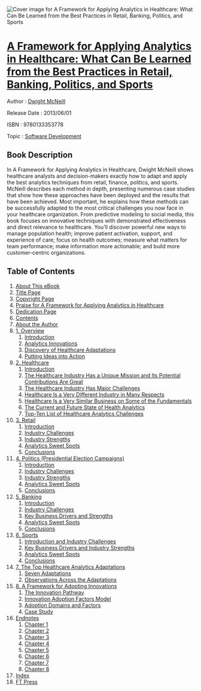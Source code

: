 ![Cover image for A Framework for Applying Analytics in Healthcare: What Can Be Learned from the Best Practices in Retail, Banking, Politics, and Sports](https://imgdetail.ebookreading.net/cover/cover/software_development/EB9780133353778.jpg)

[A Framework for Applying Analytics in Healthcare: What Can Be Learned from the Best Practices in Retail, Banking, Politics, and Sports](https://ebookreading.net/view/book/A+Framework+for+Applying+Analytics+in+Healthcare%3A+What+Can+Be+Learned+from+the+Best+Practices+in+Retail%2C+Banking%2C+Politics%2C+and+Sports-EB9780133353778_1.html "A Framework for Applying Analytics in Healthcare: What Can Be Learned from the Best Practices in Retail, Banking, Politics, and Sports")
====================================================================================================================

Author : [Dwight McNeill](https://ebookreading.net/search/author/Dwight+McNeill)

Release Date : 2013/06/01

ISBN : 9780133353778

Topic : [Software Development](https://ebookreading.net/search/category/software-development)

Book Description
-----------------

In A Framework for Applying Analytics in Healthcare, Dwight McNeill shows healthcare analysts and decision-makers exactly how to adapt and apply the best analytics techniques from retail, finance, politics, and sports. McNeill describes each method in depth, presenting numerous case studies that show how these approaches have been deployed and the results that have been achieved. Most important, he explains how these methods can be successfully adapted to the most critical challenges you now face in your healthcare organization. From predictive modeling to social media, this book focuses on innovative techniques with demonstrated effectiveness and direct relevance to healthcare. You’ll discover powerful new ways to manage population health; improve patient activation, support, and experience of care; focus on health outcomes; measure what matters for team performance; make information more actionable; and build more customer-centric organizations.
              
Table of Contents
-----------------

1. [About This eBook](https://ebookreading.net/view/book/A+Framework+for+Applying+Analytics+in+Healthcare%3A+What+Can+Be+Learned+from+the+Best+Practices+in+Retail%2C+Banking%2C+Politics%2C+and+Sports-EB9780133353778_1.html)
1. [Title Page](https://ebookreading.net/view/book/A+Framework+for+Applying+Analytics+in+Healthcare%3A+What+Can+Be+Learned+from+the+Best+Practices+in+Retail%2C+Banking%2C+Politics%2C+and+Sports-EB9780133353778_3.html)
1. [Copyright Page](https://ebookreading.net/view/book/A+Framework+for+Applying+Analytics+in+Healthcare%3A+What+Can+Be+Learned+from+the+Best+Practices+in+Retail%2C+Banking%2C+Politics%2C+and+Sports-EB9780133353778_4.html)
1. [Praise for A Framework for Applying Analytics in Healthcare](https://ebookreading.net/view/book/A+Framework+for+Applying+Analytics+in+Healthcare%3A+What+Can+Be+Learned+from+the+Best+Practices+in+Retail%2C+Banking%2C+Politics%2C+and+Sports-EB9780133353778_5.html)
1. [Dedication Page](https://ebookreading.net/view/book/A+Framework+for+Applying+Analytics+in+Healthcare%3A+What+Can+Be+Learned+from+the+Best+Practices+in+Retail%2C+Banking%2C+Politics%2C+and+Sports-EB9780133353778_6.html)
1. [Contents](https://ebookreading.net/view/book/A+Framework+for+Applying+Analytics+in+Healthcare%3A+What+Can+Be+Learned+from+the+Best+Practices+in+Retail%2C+Banking%2C+Politics%2C+and+Sports-EB9780133353778_7.html)
1. [About the Author](https://ebookreading.net/view/book/A+Framework+for+Applying+Analytics+in+Healthcare%3A+What+Can+Be+Learned+from+the+Best+Practices+in+Retail%2C+Banking%2C+Politics%2C+and+Sports-EB9780133353778_8.html)
1. [1. Overview](https://ebookreading.net/view/book/A+Framework+for+Applying+Analytics+in+Healthcare%3A+What+Can+Be+Learned+from+the+Best+Practices+in+Retail%2C+Banking%2C+Politics%2C+and+Sports-EB9780133353778_9.html)
    1. [Introduction](https://ebookreading.net/view/book/A+Framework+for+Applying+Analytics+in+Healthcare%3A+What+Can+Be+Learned+from+the+Best+Practices+in+Retail%2C+Banking%2C+Politics%2C+and+Sports-EB9780133353778_9.html#ch01lev1sec1)
    1. [Analytics Innovations](https://ebookreading.net/view/book/A+Framework+for+Applying+Analytics+in+Healthcare%3A+What+Can+Be+Learned+from+the+Best+Practices+in+Retail%2C+Banking%2C+Politics%2C+and+Sports-EB9780133353778_9.html#ch01lev1sec2)
    1. [Discovery of Healthcare Adaptations](https://ebookreading.net/view/book/A+Framework+for+Applying+Analytics+in+Healthcare%3A+What+Can+Be+Learned+from+the+Best+Practices+in+Retail%2C+Banking%2C+Politics%2C+and+Sports-EB9780133353778_9.html#ch01lev1sec3)
    1. [Putting Ideas into Action](https://ebookreading.net/view/book/A+Framework+for+Applying+Analytics+in+Healthcare%3A+What+Can+Be+Learned+from+the+Best+Practices+in+Retail%2C+Banking%2C+Politics%2C+and+Sports-EB9780133353778_9.html#ch01lev1sec4)
1. [2. Healthcare](https://ebookreading.net/view/book/A+Framework+for+Applying+Analytics+in+Healthcare%3A+What+Can+Be+Learned+from+the+Best+Practices+in+Retail%2C+Banking%2C+Politics%2C+and+Sports-EB9780133353778_10.html)
    1. [Introduction](https://ebookreading.net/view/book/A+Framework+for+Applying+Analytics+in+Healthcare%3A+What+Can+Be+Learned+from+the+Best+Practices+in+Retail%2C+Banking%2C+Politics%2C+and+Sports-EB9780133353778_10.html#ch02lev1sec1)
    1. [The Healthcare Industry Has a Unique Mission and Its Potential Contributions Are Great](https://ebookreading.net/view/book/A+Framework+for+Applying+Analytics+in+Healthcare%3A+What+Can+Be+Learned+from+the+Best+Practices+in+Retail%2C+Banking%2C+Politics%2C+and+Sports-EB9780133353778_10.html#ch02lev1sec2)
    1. [The Healthcare Industry Has Major Challenges](https://ebookreading.net/view/book/A+Framework+for+Applying+Analytics+in+Healthcare%3A+What+Can+Be+Learned+from+the+Best+Practices+in+Retail%2C+Banking%2C+Politics%2C+and+Sports-EB9780133353778_10.html#ch02lev1sec3)
    1. [Healthcare Is a Very Different Industry in Many Respects](https://ebookreading.net/view/book/A+Framework+for+Applying+Analytics+in+Healthcare%3A+What+Can+Be+Learned+from+the+Best+Practices+in+Retail%2C+Banking%2C+Politics%2C+and+Sports-EB9780133353778_10.html#ch02lev1sec4)
    1. [Healthcare Is a Very Similar Business on Some of the Fundamentals](https://ebookreading.net/view/book/A+Framework+for+Applying+Analytics+in+Healthcare%3A+What+Can+Be+Learned+from+the+Best+Practices+in+Retail%2C+Banking%2C+Politics%2C+and+Sports-EB9780133353778_10.html#ch02lev1sec5)
    1. [The Current and Future State of Health Analytics](https://ebookreading.net/view/book/A+Framework+for+Applying+Analytics+in+Healthcare%3A+What+Can+Be+Learned+from+the+Best+Practices+in+Retail%2C+Banking%2C+Politics%2C+and+Sports-EB9780133353778_10.html#ch02lev1sec6)
    1. [Top-Ten List of Healthcare Analytics Challenges](https://ebookreading.net/view/book/A+Framework+for+Applying+Analytics+in+Healthcare%3A+What+Can+Be+Learned+from+the+Best+Practices+in+Retail%2C+Banking%2C+Politics%2C+and+Sports-EB9780133353778_10.html#ch02lev1sec7)
1. [3. Retail](https://ebookreading.net/view/book/A+Framework+for+Applying+Analytics+in+Healthcare%3A+What+Can+Be+Learned+from+the+Best+Practices+in+Retail%2C+Banking%2C+Politics%2C+and+Sports-EB9780133353778_11.html)
    1. [Introduction](https://ebookreading.net/view/book/A+Framework+for+Applying+Analytics+in+Healthcare%3A+What+Can+Be+Learned+from+the+Best+Practices+in+Retail%2C+Banking%2C+Politics%2C+and+Sports-EB9780133353778_11.html#ch03lev1sec1)
    1. [Industry Challenges](https://ebookreading.net/view/book/A+Framework+for+Applying+Analytics+in+Healthcare%3A+What+Can+Be+Learned+from+the+Best+Practices+in+Retail%2C+Banking%2C+Politics%2C+and+Sports-EB9780133353778_11.html#ch03lev1sec2)
    1. [Industry Strengths](https://ebookreading.net/view/book/A+Framework+for+Applying+Analytics+in+Healthcare%3A+What+Can+Be+Learned+from+the+Best+Practices+in+Retail%2C+Banking%2C+Politics%2C+and+Sports-EB9780133353778_11.html#ch03lev1sec3)
    1. [Analytics Sweet Spots](https://ebookreading.net/view/book/A+Framework+for+Applying+Analytics+in+Healthcare%3A+What+Can+Be+Learned+from+the+Best+Practices+in+Retail%2C+Banking%2C+Politics%2C+and+Sports-EB9780133353778_11.html#ch03lev1sec4)
    1. [Conclusions](https://ebookreading.net/view/book/A+Framework+for+Applying+Analytics+in+Healthcare%3A+What+Can+Be+Learned+from+the+Best+Practices+in+Retail%2C+Banking%2C+Politics%2C+and+Sports-EB9780133353778_11.html#ch03lev1sec5)
1. [4. Politics (Presidential Election Campaigns)](https://ebookreading.net/view/book/A+Framework+for+Applying+Analytics+in+Healthcare%3A+What+Can+Be+Learned+from+the+Best+Practices+in+Retail%2C+Banking%2C+Politics%2C+and+Sports-EB9780133353778_12.html)
    1. [Introduction](https://ebookreading.net/view/book/A+Framework+for+Applying+Analytics+in+Healthcare%3A+What+Can+Be+Learned+from+the+Best+Practices+in+Retail%2C+Banking%2C+Politics%2C+and+Sports-EB9780133353778_12.html#ch04lev1sec1)
    1. [Industry Challenges](https://ebookreading.net/view/book/A+Framework+for+Applying+Analytics+in+Healthcare%3A+What+Can+Be+Learned+from+the+Best+Practices+in+Retail%2C+Banking%2C+Politics%2C+and+Sports-EB9780133353778_12.html#ch04lev1sec2)
    1. [Industry Strengths](https://ebookreading.net/view/book/A+Framework+for+Applying+Analytics+in+Healthcare%3A+What+Can+Be+Learned+from+the+Best+Practices+in+Retail%2C+Banking%2C+Politics%2C+and+Sports-EB9780133353778_12.html#ch04lev1sec3)
    1. [Analytics Sweet Spots](https://ebookreading.net/view/book/A+Framework+for+Applying+Analytics+in+Healthcare%3A+What+Can+Be+Learned+from+the+Best+Practices+in+Retail%2C+Banking%2C+Politics%2C+and+Sports-EB9780133353778_12.html#ch04lev1sec4)
    1. [Conclusions](https://ebookreading.net/view/book/A+Framework+for+Applying+Analytics+in+Healthcare%3A+What+Can+Be+Learned+from+the+Best+Practices+in+Retail%2C+Banking%2C+Politics%2C+and+Sports-EB9780133353778_12.html#ch04lev1sec5)
1. [5. Banking](https://ebookreading.net/view/book/A+Framework+for+Applying+Analytics+in+Healthcare%3A+What+Can+Be+Learned+from+the+Best+Practices+in+Retail%2C+Banking%2C+Politics%2C+and+Sports-EB9780133353778_13.html)
    1. [Introduction](https://ebookreading.net/view/book/A+Framework+for+Applying+Analytics+in+Healthcare%3A+What+Can+Be+Learned+from+the+Best+Practices+in+Retail%2C+Banking%2C+Politics%2C+and+Sports-EB9780133353778_13.html#ch05lev1sec1)
    1. [Industry Challenges](https://ebookreading.net/view/book/A+Framework+for+Applying+Analytics+in+Healthcare%3A+What+Can+Be+Learned+from+the+Best+Practices+in+Retail%2C+Banking%2C+Politics%2C+and+Sports-EB9780133353778_13.html#ch05lev1sec2)
    1. [Key Business Drivers and Strengths](https://ebookreading.net/view/book/A+Framework+for+Applying+Analytics+in+Healthcare%3A+What+Can+Be+Learned+from+the+Best+Practices+in+Retail%2C+Banking%2C+Politics%2C+and+Sports-EB9780133353778_13.html#ch05lev1sec3)
    1. [Analytics Sweet Spots](https://ebookreading.net/view/book/A+Framework+for+Applying+Analytics+in+Healthcare%3A+What+Can+Be+Learned+from+the+Best+Practices+in+Retail%2C+Banking%2C+Politics%2C+and+Sports-EB9780133353778_13.html#ch05lev1sec4)
    1. [Conclusions](https://ebookreading.net/view/book/A+Framework+for+Applying+Analytics+in+Healthcare%3A+What+Can+Be+Learned+from+the+Best+Practices+in+Retail%2C+Banking%2C+Politics%2C+and+Sports-EB9780133353778_13.html#ch05lev1sec5)
1. [6. Sports](https://ebookreading.net/view/book/A+Framework+for+Applying+Analytics+in+Healthcare%3A+What+Can+Be+Learned+from+the+Best+Practices+in+Retail%2C+Banking%2C+Politics%2C+and+Sports-EB9780133353778_14.html)
    1. [Introduction and Industry Challenges](https://ebookreading.net/view/book/A+Framework+for+Applying+Analytics+in+Healthcare%3A+What+Can+Be+Learned+from+the+Best+Practices+in+Retail%2C+Banking%2C+Politics%2C+and+Sports-EB9780133353778_14.html#ch06lev1sec1)
    1. [Key Business Drivers and Industry Strengths](https://ebookreading.net/view/book/A+Framework+for+Applying+Analytics+in+Healthcare%3A+What+Can+Be+Learned+from+the+Best+Practices+in+Retail%2C+Banking%2C+Politics%2C+and+Sports-EB9780133353778_14.html#ch06lev1sec2)
    1. [Analytics Sweet Spots](https://ebookreading.net/view/book/A+Framework+for+Applying+Analytics+in+Healthcare%3A+What+Can+Be+Learned+from+the+Best+Practices+in+Retail%2C+Banking%2C+Politics%2C+and+Sports-EB9780133353778_14.html#ch06lev1sec3)
    1. [Conclusions](https://ebookreading.net/view/book/A+Framework+for+Applying+Analytics+in+Healthcare%3A+What+Can+Be+Learned+from+the+Best+Practices+in+Retail%2C+Banking%2C+Politics%2C+and+Sports-EB9780133353778_14.html#ch06lev1sec4)
1. [7. The Top Healthcare Analytics Adaptations](https://ebookreading.net/view/book/A+Framework+for+Applying+Analytics+in+Healthcare%3A+What+Can+Be+Learned+from+the+Best+Practices+in+Retail%2C+Banking%2C+Politics%2C+and+Sports-EB9780133353778_15.html)
    1. [Seven Adaptations](https://ebookreading.net/view/book/A+Framework+for+Applying+Analytics+in+Healthcare%3A+What+Can+Be+Learned+from+the+Best+Practices+in+Retail%2C+Banking%2C+Politics%2C+and+Sports-EB9780133353778_15.html#ch07lev1sec1)
    1. [Observations Across the Adaptations](https://ebookreading.net/view/book/A+Framework+for+Applying+Analytics+in+Healthcare%3A+What+Can+Be+Learned+from+the+Best+Practices+in+Retail%2C+Banking%2C+Politics%2C+and+Sports-EB9780133353778_15.html#ch07lev1sec2)
1. [8. A Framework for Adopting Innovations](https://ebookreading.net/view/book/A+Framework+for+Applying+Analytics+in+Healthcare%3A+What+Can+Be+Learned+from+the+Best+Practices+in+Retail%2C+Banking%2C+Politics%2C+and+Sports-EB9780133353778_16.html)
    1. [The Innovation Pathway](https://ebookreading.net/view/book/A+Framework+for+Applying+Analytics+in+Healthcare%3A+What+Can+Be+Learned+from+the+Best+Practices+in+Retail%2C+Banking%2C+Politics%2C+and+Sports-EB9780133353778_16.html#ch08lev1sec1)
    1. [Innovation Adoption Factors Model](https://ebookreading.net/view/book/A+Framework+for+Applying+Analytics+in+Healthcare%3A+What+Can+Be+Learned+from+the+Best+Practices+in+Retail%2C+Banking%2C+Politics%2C+and+Sports-EB9780133353778_16.html#ch08lev1sec2)
    1. [Adoption Domains and Factors](https://ebookreading.net/view/book/A+Framework+for+Applying+Analytics+in+Healthcare%3A+What+Can+Be+Learned+from+the+Best+Practices+in+Retail%2C+Banking%2C+Politics%2C+and+Sports-EB9780133353778_16.html#ch08lev1sec3)
    1. [Case Study](https://ebookreading.net/view/book/A+Framework+for+Applying+Analytics+in+Healthcare%3A+What+Can+Be+Learned+from+the+Best+Practices+in+Retail%2C+Banking%2C+Politics%2C+and+Sports-EB9780133353778_16.html#ch08lev1sec4)
1. [Endnotes](https://ebookreading.net/view/book/A+Framework+for+Applying+Analytics+in+Healthcare%3A+What+Can+Be+Learned+from+the+Best+Practices+in+Retail%2C+Banking%2C+Politics%2C+and+Sports-EB9780133353778_17.html)
    1. [Chapter 1](https://ebookreading.net/view/book/A+Framework+for+Applying+Analytics+in+Healthcare%3A+What+Can+Be+Learned+from+the+Best+Practices+in+Retail%2C+Banking%2C+Politics%2C+and+Sports-EB9780133353778_17.html#app01lev1sec1)
    1. [Chapter 2](https://ebookreading.net/view/book/A+Framework+for+Applying+Analytics+in+Healthcare%3A+What+Can+Be+Learned+from+the+Best+Practices+in+Retail%2C+Banking%2C+Politics%2C+and+Sports-EB9780133353778_17.html#app01lev1sec2)
    1. [Chapter 3](https://ebookreading.net/view/book/A+Framework+for+Applying+Analytics+in+Healthcare%3A+What+Can+Be+Learned+from+the+Best+Practices+in+Retail%2C+Banking%2C+Politics%2C+and+Sports-EB9780133353778_17.html#app01lev1sec3)
    1. [Chapter 4](https://ebookreading.net/view/book/A+Framework+for+Applying+Analytics+in+Healthcare%3A+What+Can+Be+Learned+from+the+Best+Practices+in+Retail%2C+Banking%2C+Politics%2C+and+Sports-EB9780133353778_17.html#app01lev1sec4)
    1. [Chapter 5](https://ebookreading.net/view/book/A+Framework+for+Applying+Analytics+in+Healthcare%3A+What+Can+Be+Learned+from+the+Best+Practices+in+Retail%2C+Banking%2C+Politics%2C+and+Sports-EB9780133353778_17.html#app01lev1sec5)
    1. [Chapter 6](https://ebookreading.net/view/book/A+Framework+for+Applying+Analytics+in+Healthcare%3A+What+Can+Be+Learned+from+the+Best+Practices+in+Retail%2C+Banking%2C+Politics%2C+and+Sports-EB9780133353778_17.html#app01lev1sec6)
    1. [Chapter 7](https://ebookreading.net/view/book/A+Framework+for+Applying+Analytics+in+Healthcare%3A+What+Can+Be+Learned+from+the+Best+Practices+in+Retail%2C+Banking%2C+Politics%2C+and+Sports-EB9780133353778_17.html#app01lev1sec7)
    1. [Chapter 8](https://ebookreading.net/view/book/A+Framework+for+Applying+Analytics+in+Healthcare%3A+What+Can+Be+Learned+from+the+Best+Practices+in+Retail%2C+Banking%2C+Politics%2C+and+Sports-EB9780133353778_17.html#app01lev1sec8)
1. [Index](https://ebookreading.net/view/book/A+Framework+for+Applying+Analytics+in+Healthcare%3A+What+Can+Be+Learned+from+the+Best+Practices+in+Retail%2C+Banking%2C+Politics%2C+and+Sports-EB9780133353778_18.html)
1. [FT Press](https://ebookreading.net/view/book/A+Framework+for+Applying+Analytics+in+Healthcare%3A+What+Can+Be+Learned+from+the+Best+Practices+in+Retail%2C+Banking%2C+Politics%2C+and+Sports-EB9780133353778_19.html)
